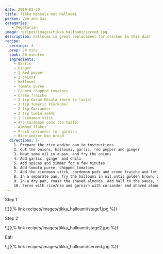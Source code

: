 ```yaml
---
date: 2019-03-30
title: Tikka Massala met Halloumi
person: Von and Sas
categories:
   - Vegetarian
image: recipes/images/tikka_halloumi/served.jpg
description: halloumi is great replacement for chicken in this dish
recipe:
  servings: 4
  prep: 20 mins
  cook: 30 minutes
  ingredients:
    - Garlic
    - Ginger
    - 1 Red pepper
    - 2 onions
    - Halloumi
    - Tomato puree
    - Canned chopped tomatoes
    - Creme fraiche
    - 2 tsp Garam Masala (more to taste)
    - 2 tsp Tumeric (Kurkuma)
    - 2 tsp Coriander
    - 2 tsp Cumin seeds
    - 1 Cinnamon stick
    - 4/5 Cardemom pods (to taste)
    - Almond flakes
    - Fresh coriander for garnish
    - Rice and/or Nan bread
  directions: |-
    1. Prepare the rice and/or nan to instructions
    2. Cut the onions, halloumi, garlic, red pepper and ginger
    3. Heat some oil in a pan, and fry the onions
    4. Add garlic, ginger and chili
    5. Add spices and simmer for a few minutes
    6. Add tomato puree, chopped tomatoes
    7. Add the cinnamon stick, cardemom pods and creme fraiche and let simmer
    8. In a separate pan, fry the halloumi in oil until golden brown, and add to the sauce
    9. In a dry pan, roast the shaved almonds. Add half to the sauce, save other half for garnish
    10. Serve with rice/nan and garnish with coriander and shaved almonds
---
```


Step 1

![]({% link recipes/images/tikka_halloumi/stage1.jpg %})

Step 2

![]({% link recipes/images/tikka_halloumi/stage2.jpg %})

Eat!

![]({% link recipes/images/tikka_halloumi/served.jpg %})

